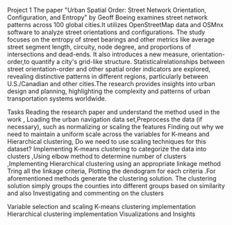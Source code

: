 Project 1
The paper "Urban Spatial Order: Street Network Orientation, Configuration, and Entropy" by Geoff Boeing examines street network patterns across 100 global cities.It utilizes OpenStreetMap data and OSMnx software to analyze street orientations and configurations. The study focuses on the entropy of street bearings and other metrics like average street segment length, circuity, node degree, and proportions of intersections and dead-ends. It also introduces a new measure, orientation-order,to quantify a city's grid-like structure. Statisticalrelationships between street orientation-order and other spatial order indicators are explored, revealing distinctive patterns in different regions, particularly between U.S./Canadian and other cities.The research provides insights into urban design and planning, highlighting the complexity and patterns of urban transportation systems worldwide. 

Tasks 
Reading the research paper and understand the method used in the work , Loading the urban navigation data set,Preprocess the data (if necessary), such as normalizing or scaling the features Finding out why we need to maintain a uniform scale across the variables for K-means and Hierarchical clustering, Do we need to use scaling techniques for this dataset? Implementing K-means clustering to categorize the data into clusters ,Using elbow method to determine number of clusters ,Implementing Hierarchical clustering using an appropriate linkage method Tring all the linkage criteria, Plotting the dendogram for each criteria .For aforementioned methods generate the clustering solution. The clustering solution simply groups the counties into different groups based on similarity and also Investigating and commenting on the clusters

Variable selection and scaling 
K-means clustering implementation 
Hierarchical clustering implementation 
Visualizations and Insights 
